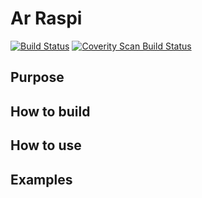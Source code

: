# Ar Raspi

[![Build Status](https://travis-ci.org/arexms/ArRaspi.svg?branch=master)](https://travis-ci.org/arexms/ArRaspi)
[![Coverity Scan Build Status](https://scan.coverity.com/projects/9988/badge.svg)](https://scan.coverity.com/projects/arexms-arraspi)

## Purpose
## How to build
## How to use
## Examples

